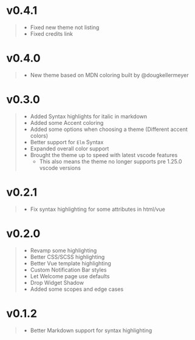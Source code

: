 # v0.4.1

> - Fixed new theme not listing
> - Fixed credits link

# v0.4.0

> - New theme based on MDN coloring built by @dougkellermeyer

# v0.3.0

> - Added Syntax highlights for italic in markdown
> - Added some Accent coloring
> - Added some options when choosing a theme (Different accent colors)
> - Better support for `Elm` Syntax
> - Expanded overall color support
> - Brought the theme up to speed with latest vscode features
>    - This also means the theme no longer supports pre 1.25.0 vscode versions

# v0.2.1

> - Fix syntax highlighting for some attributes in html/vue

# v0.2.0

> - Revamp some highlighting
> - Better CSS/SCSS highlighting
> - Better Vue template highlighting
> - Custom Notification Bar styles
> - Let Welcome page use defaults
> - Drop Widget Shadow
> - Added some scopes and edge cases

# v0.1.2

> - Better Markdown support for syntax highlighting
